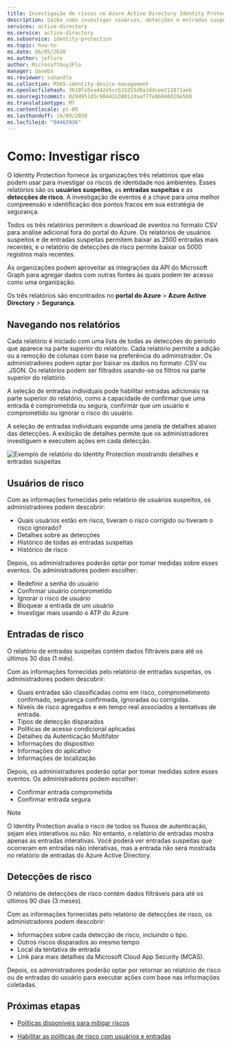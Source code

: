 ```yaml
---
title: Investigação de riscos no Azure Active Directory Identity Protection
description: Saiba como investigar usuários, detecções e entradas suspeitos no Azure Active Directory Identity Protection
services: active-directory
ms.service: active-directory
ms.subservice: identity-protection
ms.topic: how-to
ms.date: 06/05/2020
ms.author: joflore
author: MicrosoftGuyJFlo
manager: daveba
ms.reviewer: sahandle
ms.collection: M365-identity-device-management
ms.openlocfilehash: 3610fa5ea442e5ccb15255d8a1ddcee211871aeb
ms.sourcegitcommit: 829d951d5c90442a38012daaf77e86046018e5b9
ms.translationtype: MT
ms.contentlocale: pt-BR
ms.lasthandoff: 10/09/2020
ms.locfileid: "84463936"
---
```

# <a name="how-to-investigate-risk"></a>Como: Investigar risco

O Identity Protection fornece às organizações três relatórios que elas podem usar para investigar os riscos de identidade nos ambientes. Esses relatórios são os **usuários suspeitos**, as **entradas suspeitas** e as **detecções de risco**. A investigação de eventos é a chave para uma melhor compreensão e identificação dos pontos fracos em sua estratégia de segurança.

Todos os três relatórios permitem o download de eventos no formato CSV para análise adicional fora do portal do Azure. Os relatórios de usuários suspeitos e de entradas suspeitas permitem baixar as 2500 entradas mais recentes, e o relatório de detecções de risco permite baixar os 5000 registros mais recentes.

As organizações podem aproveitar as integrações da API do Microsoft Graph para agregar dados com outras fontes às quais podem ter acesso como uma organização.

Os três relatórios são encontrados no **portal do Azure** > **Azure Active Directory** > **Segurança**.

## <a name="navigating-the-reports"></a>Navegando nos relatórios

Cada relatório é iniciado com uma lista de todas as detecções do período que aparece na parte superior do relatório. Cada relatório permite a adição ou a remoção de colunas com base na preferência do administrador. Os administradores podem optar por baixar os dados no formato .CSV ou .JSON. Os relatórios podem ser filtrados usando-se os filtros na parte superior do relatório.

A seleção de entradas individuais pode habilitar entradas adicionais na parte superior do relatório, como a capacidade de confirmar que uma entrada é comprometida ou segura, confirmar que um usuário é comprometido ou ignorar o risco do usuário.

A seleção de entradas individuais expande uma janela de detalhes abaixo das detecções. A exibição de detalhes permite que os administradores investiguem e executem ações em cada detecção. 

![Exemplo de relatório do Identity Protection mostrando detalhes e entradas suspeitas](./media/howto-identity-protection-investigate-risk/identity-protection-risky-sign-ins-report.png)

## <a name="risky-users"></a>Usuários de risco

Com as informações fornecidas pelo relatório de usuários suspeitos, os administradores podem descobrir:

- Quais usuários estão em risco, tiveram o risco corrigido ou tiveram o risco ignorado?
- Detalhes sobre as detecções
- Histórico de todas as entradas suspeitas
- Histórico de risco
 
Depois, os administradores poderão optar por tomar medidas sobre esses eventos. Os administradores podem escolher:

- Redefinir a senha do usuário
- Confirmar usuário comprometido
- Ignorar o risco de usuário
- Bloquear a entrada de um usuário
- Investigar mais usando o ATP do Azure

## <a name="risky-sign-ins"></a>Entradas de risco

O relatório de entradas suspeitas contém dados filtráveis para até os últimos 30 dias (1 mês).

Com as informações fornecidas pelo relatório de entradas suspeitas, os administradores podem descobrir:

- Quais entradas são classificadas como em risco, comprometimento confirmado, segurança confirmada, ignoradas ou corrigidas.
- Níveis de risco agregados e em tempo real associados a tentativas de entrada.
- Tipos de detecção disparados
- Políticas de acesso condicional aplicadas
- Detalhes da Autenticação Multifator
- Informações do dispositivo
- Informações do aplicativo
- Informações de localização

Depois, os administradores poderão optar por tomar medidas sobre esses eventos. Os administradores podem escolher:

- Confirmar entrada comprometida
- Confirmar entrada segura

> [!NOTE] 
> O Identity Protection avalia o risco de todos os fluxos de autenticação, sejam eles interativos ou não. No entanto, o relatório de entradas mostra apenas as entradas interativas. Você poderá ver entradas suspeitas que ocorreram em entradas não interativas, mas a entrada não será mostrada no relatório de entradas do Azure Active Directory.

## <a name="risk-detections"></a>Detecções de risco

O relatório de detecções de risco contém dados filtráveis para até os últimos 90 dias (3 meses).

Com as informações fornecidas pelo relatório de detecções de risco, os administradores podem descobrir:

- Informações sobre cada detecção de risco, incluindo o tipo.
- Outros riscos disparados ao mesmo tempo
- Local da tentativa de entrada
- Link para mais detalhes da Microsoft Cloud App Security (MCAS).

Depois, os administradores poderão optar por retornar ao relatório de risco ou de entradas do usuário para executar ações com base nas informações coletadas.

## <a name="next-steps"></a>Próximas etapas

- [Políticas disponíveis para mitigar riscos](concept-identity-protection-policies.md)

- [Habilitar as políticas de risco com usuários e entradas](howto-identity-protection-configure-risk-policies.md)
